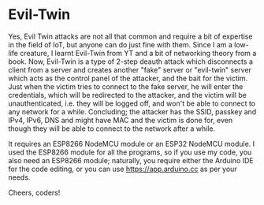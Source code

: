 # Evil-Twin
Yes, Evil Twin attacks are not all that common and require a bit of expertise in the field of IoT, but anyone can do just fine with them. Since I am a low-life creature, I learnt Evil-Twin from YT and a bit of networking theory from a book. Now, Evil-Twin is a type of 2-step deauth attack which disconnects a client from a server and creates another "fake" server or "evil-twin" server which acts as the control panel of the attacker, and the bait for the victim. Just when the victim tries to connect to the fake server, he will enter the credentials, which will be redirected to the attacker, and the victim will be unauthenticated, i.e. they will be logged off, and won't be able to connect to any network for a while. Concluding; the attacker has the SSID, passkey and IPv4, IPv6, DNS and might have MAC and the victim is done for, even though they will be able to connect to the network after a while.

It requires an ESP8266 NodeMCU module or an ESP32 NodeMCU module. I used the ESP8266 module for all the programs, so if you use my code, you also need an ESP8266 module; naturally, you require either the Arduino IDE for the code editing, or you can use https://app.arduino.cc as per your needs.

Cheers, coders!
